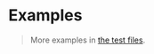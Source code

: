 # Examples

> More examples in [the test files](https://github.com/total-order/primitive/tree/main/test/src).
